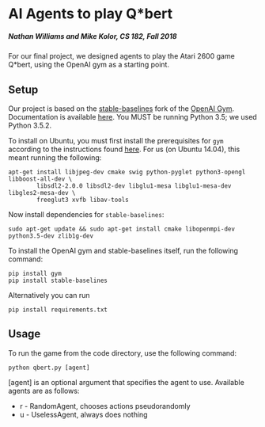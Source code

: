 # AI Agents to play Q*bert
##### Nathan Williams and Mike Kolor, CS 182, Fall 2018

For our final project, we designed agents to play the Atari 2600 game Q*bert, using the OpenAI gym as a starting point.

## Setup

Our project is based on the [stable-baselines](https://github.com/hill-a/stable-baselines) fork of the [OpenAI Gym](https://github.com/openai/gym).  Documentation is available [here](https://stable-baselines.readthedocs.io/en/master/).  You MUST be running Python 3.5; we used Python 3.5.2.

To install on Ubuntu, you must first install the prerequisites for `gym` according to the instructions found [here](https://github.com/openai/gym#installation).  For us (on Ubuntu 14.04), this meant running the following:

```
apt-get install libjpeg-dev cmake swig python-pyglet python3-opengl libboost-all-dev \
        libsdl2-2.0.0 libsdl2-dev libglu1-mesa libglu1-mesa-dev libgles2-mesa-dev \
        freeglut3 xvfb libav-tools
```

Now install dependencies for `stable-baselines`:

```
sudo apt-get update && sudo apt-get install cmake libopenmpi-dev python3.5-dev zlib1g-dev
```

To install the OpenAI gym and stable-baselines itself, run the following command:

```
pip install gym
pip install stable-baselines
```

Alternatively you can run
```
pip install requirements.txt
```

## Usage

To run the game from the code directory, use the following command:

```
python qbert.py [agent]
```

\[agent\] is an optional argument that specifies the agent to use.  Available agents are as follows:
* r - RandomAgent, chooses actions pseudorandomly
* u - UselessAgent, always does nothing
